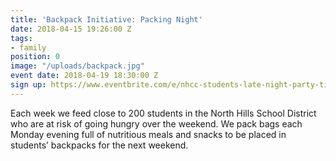 ```yaml
---
title: 'Backpack Initiative: Packing Night'
date: 2018-04-15 19:26:00 Z
tags:
- family
position: 0
image: "/uploads/backpack.jpg"
event date: 2018-04-19 18:30:00 Z
sign up: https://www.eventbrite.com/e/nhcc-students-late-night-party-tickets-44105911970
---
```


Each week we feed close to 200 students in the North Hills School District who are at risk of going hungry over the weekend. We pack bags each Monday evening full of nutritious meals and snacks to be placed in students’ backpacks for the next weekend.
